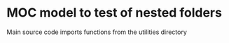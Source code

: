 # MOC model to test of nested folders

Main source code imports functions from the utilities directory
